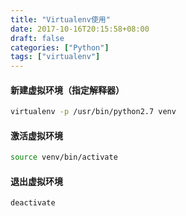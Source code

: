 ```yaml
---
title: "Virtualenv使用"
date: 2017-10-16T20:15:58+08:00
draft: false
categories: ["Python"]
tags: ["virtualenv"]
---
```


#### 新建虚拟环境（指定解释器）

``` sh
virtualenv -p /usr/bin/python2.7 venv
```

<!--more-->

#### 激活虚拟环境

``` sh
source venv/bin/activate
```

#### 退出虚拟环境

``` sh
deactivate
```